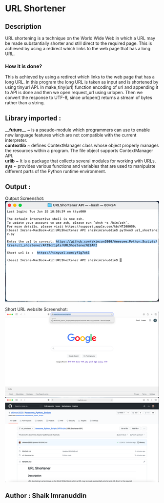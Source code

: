   
# URL Shortener


## Description

URL shortening is a technique on the World Wide Web in which a URL may be made substantially shorter and still direct to the required page. This is achieved by using a redirect which links to the web page that has a long URL.

### How it is done?

This is achieved by using a redirect which links to the web page that has a long URL.
In this program the long URL is taken as input and is shortened by using tinyurl API.
In make_tiny(url) function encoding of url and appending it to API is done and then we open request_url using urlopen. Then we convert the response to UTF-8, since urlopen() returns a stream of bytes rather than a string.


## Library imported :

**\_\_future\_\_**  ~  is a pseudo-module which programmers can use to enable new 					  language features which are not compatible with the current interpreter.  
**contextlib**  ~  defines ContextManager class whose object properly manages the 						resources within a program. The file object supports ContextManager API.  
**urlib**	    ~  It is a package that collects several modules for working with URLs.  
**sys**			~  provides various functions and variables that are used to manipulate 				   different parts of the Python runtime environment.  


## Output :
Output Screenshot:  
![Output Image](Images/output_ss.png)

Short URL website Screenshot:
![URL Image](Images/short_ss.png)
![Website Image](Images/urlopened_ss.png)


## Author : Shaik Imranuddin 


